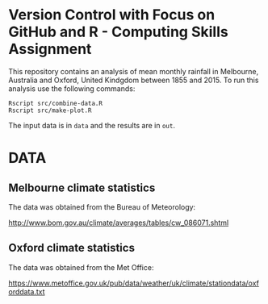 # Version Control with Focus on GitHub and R - Computing Skills Assignment

This repository contains an analysis of mean monthly rainfall in Melbourne, Australia and Oxford, United Kindgdom between 1855 and 2015.
To run this analysis use the following commands:
```
Rscript src/combine-data.R
Rscript src/make-plot.R
```
The input data is in `data` and the results are in `out`.

DATA
====

Melbourne climate statistics
----------------------------

The data was obtained from the Bureau of Meteorology:

http://www.bom.gov.au/climate/averages/tables/cw_086071.shtml

Oxford climate statistics
-------------------------

The data was obtained from the Met Office:

https://www.metoffice.gov.uk/pub/data/weather/uk/climate/stationdata/oxforddata.txt
